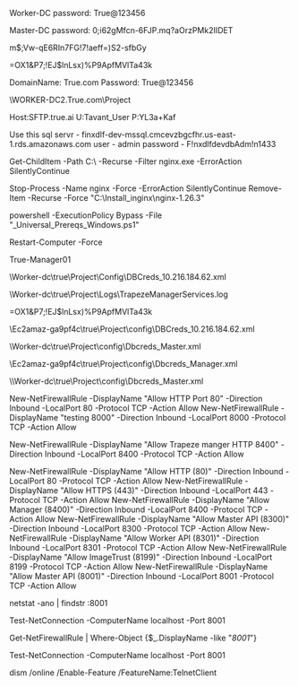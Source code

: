 Worker-DC
password: True@123456

Master-DC
password: 0;i62gMfcn-6FJP.mq?aOrzPMk2IIDET


m$;Vw-qE6RIn7FG!7!aeff=)S2-sfbGy

=OX1&P7;!EJ$lnLsx)%P9ApfMVlTa43k

DomainName: True.com
Password: True@123456


\\WORKER-DC2.True.com\Project





Host:SFTP.true.ai
U:Tavant_User
P:YL3a+Kaf


Use this sql servr - finxdlf-dev-mssql.cmcevzbgcfhr.us-east-1.rds.amazonaws.com
user - admin
password - F!nxdlfdevdbAdm!n1433


Get-ChildItem -Path C:\ -Recurse -Filter nginx.exe -ErrorAction SilentlyContinue


Stop-Process -Name nginx -Force -ErrorAction SilentlyContinue
Remove-Item -Recurse -Force "C:\Install_inginx\nginx-1.26.3"



powershell -ExecutionPolicy Bypass -File "_Universal_Prereqs_Windows.ps1"


Restart-Computer -Force


True-Manager01

\\Worker-dc\true\Project\Config\DBCreds_10.216.184.62.xml


\\Worker-dc\true\Project\Logs\TrapezeManagerServices.log



=OX1&P7;!EJ$lnLsx)%P9ApfMVlTa43k


\\Ec2amaz-ga9pf4c\true\Project\\config\DBCreds_10.216.184.62.xml

\\Worker-dc\true\Project\config\Dbcreds_Master.xml

\\Ec2amaz-ga9pf4c\true\Project\config\Dbcreds_Manager.xml



\\\\Worker-dc\\true\\Project\\config\\Dbcreds_Master.xml

New-NetFirewallRule -DisplayName "Allow HTTP Port 80" -Direction Inbound -LocalPort 80 -Protocol TCP -Action Allow
New-NetFirewallRule -DisplayName "testing 8000" -Direction Inbound -LocalPort 8000 -Protocol TCP -Action Allow

New-NetFirewallRule -DisplayName "Allow Trapeze manger HTTP 8400" -Direction Inbound -LocalPort 8400 -Protocol TCP -Action Allow


New-NetFirewallRule -DisplayName "Allow HTTP (80)"           -Direction Inbound -LocalPort 80    -Protocol TCP -Action Allow
New-NetFirewallRule -DisplayName "Allow HTTPS (443)"         -Direction Inbound -LocalPort 443   -Protocol TCP -Action Allow
New-NetFirewallRule -DisplayName "Allow Manager (8400)"      -Direction Inbound -LocalPort 8400  -Protocol TCP -Action Allow
New-NetFirewallRule -DisplayName "Allow Master API (8300)"   -Direction Inbound -LocalPort 8300  -Protocol TCP -Action Allow
New-NetFirewallRule -DisplayName "Allow Worker API (8301)"   -Direction Inbound -LocalPort 8301  -Protocol TCP -Action Allow
New-NetFirewallRule -DisplayName "Allow ImageTrust (8199)"   -Direction Inbound -LocalPort 8199  -Protocol TCP -Action Allow
New-NetFirewallRule -DisplayName "Allow Master API (8001)"   -Direction Inbound -LocalPort 8001  -Protocol TCP -Action Allow


netstat -ano | findstr :8001


Test-NetConnection -ComputerName localhost -Port 8001



Get-NetFirewallRule | Where-Object {$_.DisplayName -like "*8001*"}


Test-NetConnection -ComputerName localhost -Port 8001


dism /online /Enable-Feature /FeatureName:TelnetClient
